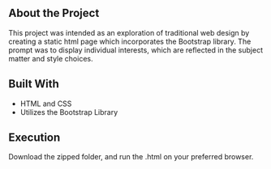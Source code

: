 ## About the Project

This project was intended as an exploration of traditional web design by creating a static html page which incorporates the Bootstrap library. The prompt was to display individual interests, which are reflected in the subject matter and style choices.

## Built With
* HTML and CSS
* Utilizes the Bootstrap Library

## Execution

Download the zipped folder, and run the .html on your preferred browser.
